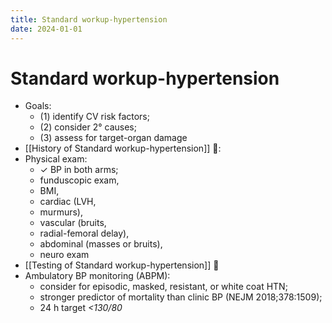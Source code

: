 ```yaml
---
title: Standard workup-hypertension
date: 2024-01-01
---
```


# Standard workup-hypertension

- Goals:
  - (1) identify CV risk factors;
  - (2) consider 2° causes;
  - (3) assess for target-organ damage
- [[History of Standard workup-hypertension]] 󰒗:
- Physical exam:
  - ✓ BP in both arms;
  - funduscopic exam,
  - BMI,
  - cardiac (LVH,
  - murmurs),
  - vascular (bruits,
  - radial-femoral delay),
  - abdominal (masses or bruits),
  - neuro exam
- [[Testing of Standard workup-hypertension]] 󰒗
- Ambulatory BP monitoring (ABPM):
  - consider for episodic, masked, resistant, or white coat HTN;
  - stronger predictor of mortality than clinic BP (NEJM 2018;378:1509);
  - 24 h target _<130/80_
